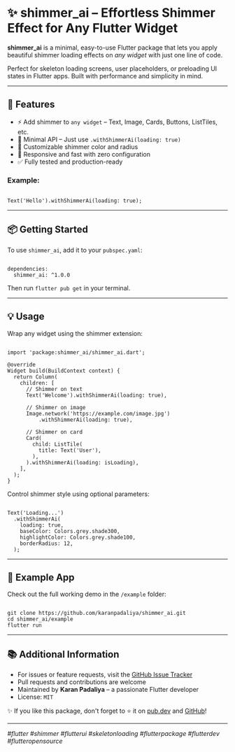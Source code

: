 <!--
This README describes the package. If you publish this package to pub.dev,
this README's contents appear on the landing page for your package.
-->

<h1>✨ shimmer_ai – Effortless Shimmer Effect for Any Flutter Widget</h1>

<p><strong>shimmer_ai</strong> is a minimal, easy-to-use Flutter package that lets you apply beautiful shimmer loading effects on <em>any widget</em> with just one line of code.</p>

<p>Perfect for skeleton loading screens, user placeholders, or preloading UI states in Flutter apps. Built with performance and simplicity in mind.</p>

<hr>

<h2>🚀 Features</h2>
<ul>
  <li>⚡ Add shimmer to <code>any widget</code> – Text, Image, Cards, Buttons, ListTiles, etc.</li>
  <li>🧠 Minimal API – Just use <code>.withShimmerAi(loading: true)</code></li>
  <li>🎨 Customizable shimmer color and radius</li>
  <li>📱 Responsive and fast with zero configuration</li>
  <li>✅ Fully tested and production-ready</li>
</ul>

<h3>Example:</h3>
<pre><code class="language-dart">
Text('Hello').withShimmerAi(loading: true);
</code></pre>

<hr>

<h2>📦 Getting Started</h2>

<p>To use <code>shimmer_ai</code>, add it to your <code>pubspec.yaml</code>:</p>

<pre><code class="language-yaml">
dependencies:
  shimmer_ai: ^1.0.0
</code></pre>

<p>Then run <code>flutter pub get</code> in your terminal.</p>

<hr>

<h2>💡 Usage</h2>

<p>Wrap any widget using the shimmer extension:</p>

<pre><code class="language-dart">
import 'package:shimmer_ai/shimmer_ai.dart';

@override
Widget build(BuildContext context) {
  return Column(
    children: [
      // Shimmer on text
      Text('Welcome').withShimmerAi(loading: true),

      // Shimmer on image
      Image.network('https://example.com/image.jpg')
          .withShimmerAi(loading: true),

      // Shimmer on card
      Card(
        child: ListTile(
          title: Text('User'),
        ),
      ).withShimmerAi(loading: isLoading),
    ],
  );
}
</code></pre>

<p>Control shimmer style using optional parameters:</p>

<pre><code class="language-dart">
Text('Loading...')
  .withShimmerAi(
    loading: true,
    baseColor: Colors.grey.shade300,
    highlightColor: Colors.grey.shade100,
    borderRadius: 12,
  );
</code></pre>

<hr>

<h2>📁 Example App</h2>

<p>Check out the full working demo in the <code>/example</code> folder:</p>

<pre><code>
git clone https://github.com/karanpadaliya/shimmer_ai.git
cd shimmer_ai/example
flutter run
</code></pre>

<hr>

<h2>📚 Additional Information</h2>

<ul>
  <li>For issues or feature requests, visit the <a href="https://github.com/karanpadaliya/shimmer_ai/issues">GitHub Issue Tracker</a></li>
  <li>Pull requests and contributions are welcome</li>
  <li>Maintained by <strong>Karan Padaliya</strong> – a passionate Flutter developer</li>
  <li>License: <code>MIT</code></li>
</ul>

<p>✨ If you like this package, don't forget to ⭐ it on <a href="https://pub.dev/packages/shimmer_ai">pub.dev</a> and <a href="https://github.com/karanpadaliya/shimmer_ai">GitHub</a>!</p>

<hr>

<p><em>#flutter #shimmer #flutterui #skeletonloading #flutterpackage #flutterdev #flutteropensource</em></p>
